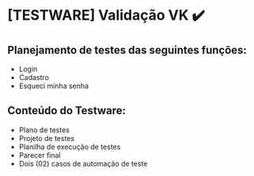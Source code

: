 # [TESTWARE] Validação VK :heavy_check_mark:

## Planejamento de testes das seguintes funções:

- Login
- Cadastro
- Esqueci minha senha

## Conteúdo do Testware:

- Plano de testes
- Projeto de testes
- Planilha de execução de testes
- Parecer final
- Dois (02) casos de automação de teste